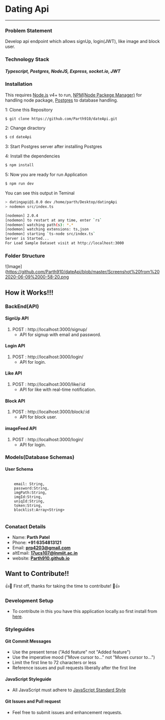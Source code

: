 # Dating Api
---------------------------------------
### Problem Statement
Develop api endpoint which allows signUp, login(JWT), like image and block user.

### Technology Stack
##### Typescript, Postgres, NodeJS, Express, socket.io, JWT

### Installation

This requires [Node.js](https://nodejs.org/) v4+ to run, [NPM(Node Packege Manager)]() for handling node package, [Postgres]() to database handling.

1: Clone this Repository
```sh
$ git clone https://github.com/Parth910/dateApi.git
```
2: Change diractory
```sh
$ cd dateApi
```
3: Start Postgres server after installing Postgres


4: Install the dependencies

```sh
$ npm install
```

5: Now you are ready for run Application
```sh
$ npm run dev   
```
You can see this output in Teminal
```sh
> datingapi@1.0.0 dev /home/parth/Desktop/datingApi
> nodemon src/index.ts

[nodemon] 2.0.4
[nodemon] to restart at any time, enter `rs`
[nodemon] watching path(s): *.*
[nodemon] watching extensions: ts,json
[nodemon] starting `ts-node src/index.ts`
Server is Started...
For Load Sample Dataset visit at http://localhost:3000

```
### Folder Structure
![Image](https://github.com/Parth910/dateApi/blob/master/Screenshot%20from%202020-06-09%2000-58-20.png


## How it Works!!!

### BackEnd(API)

#### SignUp API
  1. POST : http://localhost:3000/signup/
     * API for signup with email and password.
  
#### Login API
  1. POST : http://localhost:3000/login/
     * API for login.
#### Like API
  1. POST : http://localhost:3000/like/:id
     * API for like with real-time notification.
 #### Block API
  1. POST : http://localhost:3000/block/:id
     * API for block user.
 #### imageFeed API
  1. POST : http://localhost:3000/login/
     * API for login.
  
  
### Models(Database Schemas)
#### User Schema
```
   
    email: String,
    password:String,
    imgPath:String,
    imgId:String,
    uniqId:String,
    token:String,
    blocklist:Array<String>
    
```

### Conatact Details
* Name: **Parth Patel**
* Phone: **+91 6354813121**
* Email: **prp4203@gmail.com**
* altEmail: **17ucs107@lnmiit.ac.in**
* website: **[Parth910.github.io](https://Parth910.github.io)**

## Want to Contribute!!
  :+1::tada: First off, thanks for taking the time to contribute! :tada::+1:


### Development Setup
* To contribute in this you have this application locally.so first install from [here](https://github.com/Parth910/Innovaccer-SummerGeeks-Assignment-EMS/blob/master/README.md#installation).
### Styleguides

#### Git Commit Messages

* Use the present tense ("Add feature" not "Added feature")
* Use the imperative mood ("Move cursor to..." not "Moves cursor to...")
* Limit the first line to 72 characters or less
* Reference issues and pull requests liberally after the first line

#### JavaScript Styleguide

* All JavaScript must adhere to [JavaScript Standard Style](https://standardjs.com/)
#### Git Issues and Pull request
 * Feel free to submit issues and enhancement requests.
